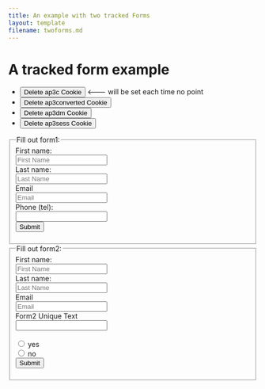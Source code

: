 ```yaml
---
title: An example with two tracked Forms
layout: template
filename: twoforms.md
--- 
```

<!-- Autopilot robert capture code -->
<script>
	window.ap3c = window.ap3c || {};
	var ap3c = window.ap3c;
	ap3c.cmd = ap3c.cmd || [];
	ap3c.cmd.push(function() {
		ap3c.init('YdOVzkqoVlq0G5Pscm9iZXJ0', 'https://capture-api-master.stgautopilotapp.com/');
		ap3c.track({v: 0});
	});
	var s, t; s = document.createElement('script'); s.type = 'text/javascript'; s.src = "https://static.ap3stg.com/capture/master/capture.js";
	t = document.getElementsByTagName('script')[0]; t.parentNode.insertBefore(s, t);
</script>

<script>
let delete_cookie = function(name) {
    document.cookie = name +'=; Path=/; Expires=Thu, 01 Jan 1970 00:00:01 GMT;';
	console.log("Deleted ", name, "cookie");
};
</script>

# A tracked form example

* <button onclick="delete_cookie('ap3c')">Delete ap3c Cookie</button> <--- will be set each time no point
* <button onclick="delete_cookie('ap3converted')">Delete ap3converted Cookie</button>
* <button onclick="delete_cookie('ap3dm')">Delete ap3dm Cookie</button>
* <button onclick="delete_cookie('ap3sess')">Delete ap3sess Cookie</button>




<fieldset>
    <legend>Fill out form1:</legend>
<form id="form1" action="">
  <label for="fname">First name:</label><br>
  <input type="text" id="fname" name="fname" placeholder="First Name"><br>
  <label for="lname">Last name:</label><br>
  <input type="text" id="lname" name="lname" placeholder="Last Name"><br>
  <label for="email">Email</label><br>
  <input type="email" id="email" name="email" placeholder="Email"><br>
  <label for="phone">Phone (tel):</label><br>
  <input type="tel" id="phone", name="phone"><br>
   <input type="submit" value="Submit">
</form> 

</fieldset>


<fieldset id="form2">
    <legend>Fill out form2:</legend>
<form action="">
  <label for="fname2">First name:</label><br>
  <input type="text" id="fname2" name="fname2" placeholder="First Name"><br>
  <label for="lname2">Last name:</label><br>
  <input type="text" id="lname2" name="lname2" placeholder="Last Name"><br>
  <label for="email2">Email</label><br>
  <input type="email" id="email2" name="email2" placeholder="Email"><br>
  <label for="form2uniquetext">Form2 Unique Text</label><br>
  <input type="text" id="form2uniquetext" name="form2uniquetext"><br>
  <br>

  <input type="radio" id="yes" name="radioselection" value="yes">
  <label for="yes">yes</label><br>  
  <input type="radio" id="no" name="radioselection" value="no">
  <label for="no">no</label><br>

   <input type="submit" value="Submit">
</form> 

</fieldset>